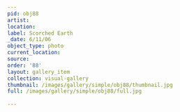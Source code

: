 ```yaml
---
pid: obj88
artist: 
location: 
label: Scorched Earth
_date: 6/11/06
object_type: photo
current_location: 
source: 
order: '88'
layout: gallery_item
collection: visual-gallery
thumbnail: /images/gallery/simple/obj88/thumbnail.jpg
full: /images/gallery/simple/obj88/full.jpg
 
---
```

